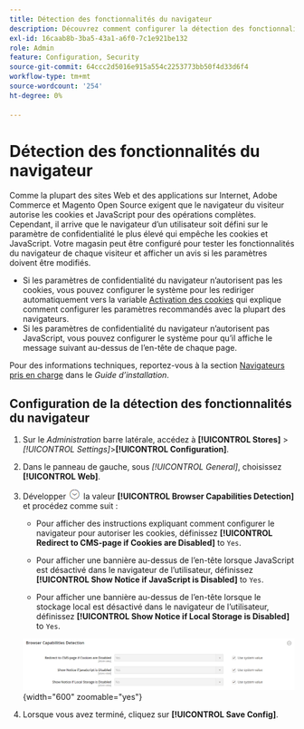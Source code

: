 ```yaml
---
title: Détection des fonctionnalités du navigateur
description: Découvrez comment configurer la détection des fonctionnalités du navigateur et afficher un avis si les paramètres du navigateur du client doivent être modifiés.
exl-id: 16caab8b-3ba5-43a1-a6f0-7c1e921be132
role: Admin
feature: Configuration, Security
source-git-commit: 64ccc2d5016e915a554c2253773bb50f4d33d6f4
workflow-type: tm+mt
source-wordcount: '254'
ht-degree: 0%

---
```


# Détection des fonctionnalités du navigateur

Comme la plupart des sites Web et des applications sur Internet, Adobe Commerce et Magento Open Source exigent que le navigateur du visiteur autorise les cookies et JavaScript pour des opérations complètes. Cependant, il arrive que le navigateur d’un utilisateur soit défini sur le paramètre de confidentialité le plus élevé qui empêche les cookies et JavaScript. Votre magasin peut être configuré pour tester les fonctionnalités du navigateur de chaque visiteur et afficher un avis si les paramètres doivent être modifiés.

- Si les paramètres de confidentialité du navigateur n’autorisent pas les cookies, vous pouvez configurer le système pour les rediriger automatiquement vers la variable [Activation des cookies](../content-design/pages.md#enable-cookies) qui explique comment configurer les paramètres recommandés avec la plupart des navigateurs.
- Si les paramètres de confidentialité du navigateur n’autorisent pas JavaScript, vous pouvez configurer le système pour qu’il affiche le message suivant au-dessus de l’en-tête de chaque page.

Pour des informations techniques, reportez-vous à la section [Navigateurs pris en charge](https://experienceleague.adobe.com/docs/commerce-operations/installation-guide/system-requirements.html#supported-browsers) dans le _Guide d’installation_.

## Configuration de la détection des fonctionnalités du navigateur

1. Sur le _Administration_ barre latérale, accédez à **[!UICONTROL Stores]** > _[!UICONTROL Settings]_>**[!UICONTROL Configuration]**.

1. Dans le panneau de gauche, sous _[!UICONTROL General]_, choisissez **[!UICONTROL Web]**.

1. Développer ![Sélecteur d’extension](../assets/icon-display-expand.png) la valeur **[!UICONTROL Browser Capabilities Detection]** et procédez comme suit :

   - Pour afficher des instructions expliquant comment configurer le navigateur pour autoriser les cookies, définissez **[!UICONTROL Redirect to CMS-page if Cookies are Disabled]** to `Yes`.

   - Pour afficher une bannière au-dessus de l’en-tête lorsque JavaScript est désactivé dans le navigateur de l’utilisateur, définissez **[!UICONTROL Show Notice if JavaScript is Disabled]** to `Yes`.

   - Pour afficher une bannière au-dessus de l’en-tête lorsque le stockage local est désactivé dans le navigateur de l’utilisateur, définissez **[!UICONTROL Show Notice if Local Storage is Disabled]** to `Yes`.

   ![Configuration générale - Détection des fonctionnalités du navigateur web](../configuration-reference/general/assets/web-browser-capabilities-detection.png){width="600" zoomable="yes"}

1. Lorsque vous avez terminé, cliquez sur **[!UICONTROL Save Config]**.
